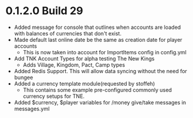 # 0.1.2.0 Build 29
- Added message for console that outlines when accounts are loaded with balances of currencies that don't exist.
- Made default last online date be the same as creation date for player accounts
  - This is now taken into account for ImportItems config in config.yml
- Add TNK Account Types for alpha testing The New Kings
  - Adds Village, Kingdom, Pact, Camp types
- Added Redis Support. This will allow data syncing without the need for bungee
- Added a currency template module(requested by stoffeh)
  - This contains some example pre-configured commonly used currency setups for TNE.
- Added $currency, $player variables for /money give/take messages in messages.yml
